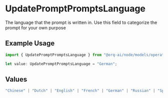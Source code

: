 # UpdatePromptPromptsLanguage

The language that the prompt is written in. Use this field to categorize the prompt for your own purpose

## Example Usage

```typescript
import { UpdatePromptPromptsLanguage } from "@orq-ai/node/models/operations";

let value: UpdatePromptPromptsLanguage = "German";
```

## Values

```typescript
"Chinese" | "Dutch" | "English" | "French" | "German" | "Russian" | "Spanish"
```